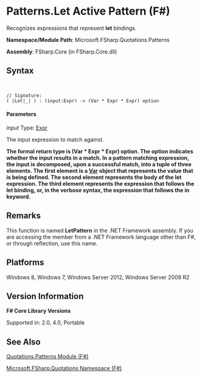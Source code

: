 # Patterns.Let Active Pattern (F#)

Recognizes expressions that represent **let** bindings.

**Namespace/Module Path**: Microsoft.FSharp.Quotations.Patterns

**Assembly**: FSharp.Core (in FSharp.Core.dll)


## Syntax


```


// Signature:
( |Let|_| ) : (input:Expr) -> (Var * Expr * Expr) option

```



#### Parameters
*input*
Type: [Expr](http://msdn.microsoft.com/en-us/library/ed6a2caf-69d4-45c2-ab97-e9b3be9bce65)


The input expression to match against.



**The formal return type is (Var &#42; Expr &#42; Expr) option. The option indicates whether the input results in a match. In a pattern matching expression, the input is decomposed, upon a successful match, into a tuple of three elements. The first element is a [Var](http://msdn.microsoft.com/en-us/library/2b1237f9-d897-4bcf-872a-4a297db3f7b5) object that represents the value that is being defined. The second element represents the body of the let expression. The third element represents the expression that follows the let binding, or, in the verbose syntax, the expression that follows the in keyword.**
## Remarks
This function is named **LetPattern** in the .NET Framework assembly. If you are accessing the member from a .NET Framework language other than F#, or through reflection, use this name.


## Platforms
Windows 8, Windows 7, Windows Server 2012, Windows Server 2008 R2


## Version Information
**F# Core Library Versions**

Supported in: 2.0, 4.0, Portable




## See Also
[Quotations.Patterns Module &#40;F&#35;&#41;](Quotations.Patterns+Module+%28FSharp%29.md)

[Microsoft.FSharp.Quotations Namespace &#40;F&#35;&#41;](Microsoft.FSharp.Quotations+Namespace+%28FSharp%29.md)

